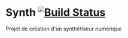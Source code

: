 # Synth [![Build Status](https://travis-ci.org/StephaneMangin/Synth.svg)](https://travis-ci.org/StephaneMangin/Synth)
Projet de création d'un synthétiseur numérique
